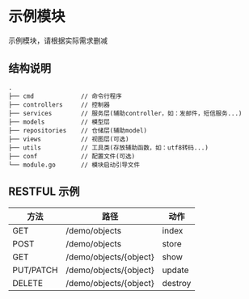 # 示例模块

示例模块，请根据实际需求删减

## 结构说明

```
.
├── cmd             // 命令行程序
├── controllers     // 控制器
├── services        // 服务层(辅助controller，如：发邮件，短信服务...)
├── models          // 模型层
├── repositories    // 仓储层(辅助model)
├── views           // 视图层(可选)
├── utils           // 工具类(存放辅助函数，如：utf8转码...)
├── conf            // 配置文件(可选)
└── module.go       // 模块启动引导文件
```

## RESTFUL 示例

|方法        |路径                       |动作     |
|----        |----                      |----     |
|GET         | /demo/objects          | index   |
|POST        | /demo/objects          | store   |
|GET         | /demo/objects/{object} | show    |
|PUT/PATCH   | /demo/objects/{object} | update  |
|DELETE      | /demo/objects/{object} | destroy |